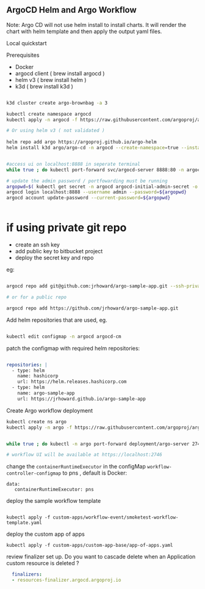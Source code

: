 ## ArgoCD Helm and Argo Workflow

Note: Argo CD will not use helm install to install charts. It will render the chart with helm template and then apply the output yaml files.

Local quickstart

Prerequisites

- Docker
- argocd client ( brew install argocd )
- helm v3 ( brew install helm )
- k3d ( brew install k3d )


```sh

k3d cluster create argo-brownbag -a 3

kubectl create namespace argocd
kubectl apply -n argocd -f https://raw.githubusercontent.com/argoproj/argo-cd/stable/manifests/install.yaml

# Or using helm v3 ( not validated )
 
helm repo add argo https://argoproj.github.io/argo-helm
helm install k3d argo/argo-cd -n argocd --create-namespace=true --installCRDs=false


#access ui on localhost:8888 in seperate terminal
while true ; do kubectl port-forward svc/argocd-server 8888:80 -n argocd; sleep 5 ; done

# update the admin password / portfowarding must be running
argopwd=$( kubectl get secret -n argocd argocd-initial-admin-secret -o jsonpath='{.data.password}' | base64 -d - )
argocd login localhost:8888 --username admin --password=${argopwd}
argocd account update-password --current-password=${argopwd}



```
# if using private git repo
- create an ssh key
- add public key to bitbucket project
- deploy the secret key and repo

eg:
```sh

argocd repo add git@github.com:jrhoward/argo-sample-app.git --ssh-private-key-path ~/.ssh/id_rsa_argo

# or for a public repo

argocd repo add https://github.com/jrhoward/argo-sample-app.git

```

Add helm repositories that are used, eg.

```sh

kubectl edit configmap -n argocd argocd-cm

```

patch the configmap with required helm repositories:

```yaml

repositories: |
  - type: helm
    name: hashicorp
    url: https://helm.releases.hashicorp.com
  - type: helm
    name: argo-sample-app
    url: https://jrhoward.github.io/argo-sample-app
```

Create Argo workflow deployment

```sh
kubectl create ns argo
kubectl apply -n argo -f https://raw.githubusercontent.com/argoproj/argo-workflows/stable/manifests/quick-start-postgres.yaml


while true ; do kubectl -n argo port-forward deployment/argo-server 2746:2746; sleep 5 ; done

# workflow UI will be available at https://localhost:2746

```

change the `containerRuntimeExecutor` in the configMap `workflow-controller-configmap` to pns , default is Docker:

```
data:
   containerRuntimeExecutor: pns
```

deploy the sample workflow template

```

kubectl apply -f custom-apps/workflow-event/smoketest-workflow-template.yaml

```

deploy the custom app of apps

```
kubectl apply -f custom-apps/custom-app-base/app-of-apps.yaml

```

review finalizer set up. Do you want to cascade delete when an Application custom resource is deleted ?
```yaml
  finalizers:
  - resources-finalizer.argocd.argoproj.io
```
